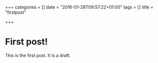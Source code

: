 +++
categories = []
date = "2016-01-28T09:57:22+01:00"
tags = []
title = "firstpost"

+++
# First post!
This is the first post.
It is a draft.

